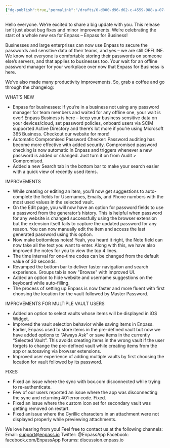 ```yaml
---
{"dg-publish":true,"permalink":"/drafts/6-d000-d96-d62-c-4559-988-a-07-df-4-d0-d846-a/","dgHomeLink":true,"dgPassFrontmatter":false}
---
```


Hello everyone. We’re excited to share a big update with you. This release isn’t just about bug fixes and minor improvements. We’re celebrating the start of a whole new era for Enpass – Enpass for Business!


Businesses and large enterprises can now use Enpass to secure the passwords and sensitive data of their teams, and yes – we are still OFFLINE. We know not everyone is comfortable storing their passwords on someone else’s servers, and that applies to businesses too. Your wait for an offline password manager for your workplace over now that Enpass for Business is here.


We’ve also made many productivity improvements. So, grab a coffee and go through the changelog:
 

WHAT’S NEW 

- Enpass for businesses: If you’re in a business not using any password manager for team members and waited for any offline one, your wait is over! Enpass Business is here – keep your business sensitive data on your devices/cloud, set password policies, onboard users via SCIM supported Active Directory and there’s lot more if you’re using Microsoft 365 Business. Checkout our website for more! 
- Automatic Compromised Password Checker: Password auditing has become more effective with added security. Compromised password checking is now automatic in Enpass and triggers whenever a new password is added or changed. Just turn it on from Audit > Compromised. 
- Added a new Search tab in the bottom bar to make your search easier with a quick view of recently used items. 


IMPROVEMENTS

- While creating or editing an item, you’ll now get suggestions to auto-complete the fields for Usernames, Emails, and Phone numbers with the most used values in the selected vault.
- On the Edit page, you will now have an option for password fields to use a password from the generator’s history. This is helpful when password for any website is changed successfully using the browser extension but the extension itself fails to capture the updated password for any reason. You can now manually edit the item and access the last generated password using this option. 
- Now make bottomless notes! Yeah, you heard it right, the Note field can now take all the text you want to enter. Along with this, we have also improved the notes for you to view the top 4 lines.  
- The time interval for one-time codes can be changed from the default value of 30 seconds.  
- Revamped the bottom bar to deliver faster navigation and search experience. Groups tab is now "Browse" with improved UI.  
- Added an option to hide website and username suggestions on the keyboard while auto-filling. 
- The process of setting up Enpass is now faster and more fluent with first choosing the location for the vault followed by Master Password.  
 

IMPROVEMENTS FOR MULTIPLE VAULT USERS 

- Added an option to select vaults whose items will be displayed in iOS Widget. 
- Improved the vault selection behavior while saving items in Enpass. Earlier, Enpass used to store items in the pre-defined vault but now we have added options to “Always Ask” or save items in the currently “Selected Vault”. This avoids creating items in the wrong vault if the user forgets to change the pre-defined vault while creating items from the app or autosaving via browser extensions. 
- Improved user experience of adding multiple vaults by first choosing the location for vault followed by its password. 

 
FIXES
   
- Fixed an issue where the sync with box.com disconnected while trying to re-authenticate.  
- Few of our users reported an issue where the app was disconnecting the sync and returning 401 error code. Fixed.  
- Fixed an issue where the custom icon set for secondary vault was getting removed on restart.
- Fixed an issue where the Cyrillic characters in an attachment were not displayed properly while previewing attachments. 


We love hearing from you! Feel free to contact us at the following channels:
Email: support@enpass.io
Twitter: @EnpassApp
Facebook: facebook.com/EnpassApp
Forums: discussion.enpass.io